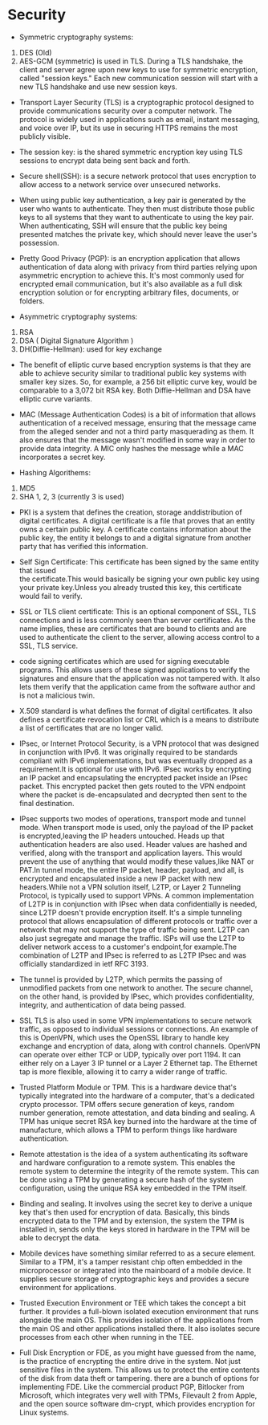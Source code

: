 # Security

- Symmetric cryptography systems:

1. DES (Old)
2. AES-GCM (symmetric) is used in TLS. During a TLS handshake, the client and server agree
   upon new keys to use for symmetric encryption, called "session keys." Each new communication session will start with a new TLS handshake and use new session keys.

- Transport Layer Security (TLS) is a cryptographic protocol designed to provide
  communications security over a computer network. The protocol is widely used in applications such as email, instant messaging, and voice over IP, but its use in securing HTTPS remains the most publicly visible.

- The session key: is the shared symmetric encryption key using TLS sessions to encrypt
  data being sent back and forth.

- Secure shell(SSH): is a secure network protocol that uses encryption to allow access to
  a network service over unsecured networks.

- When using public key authentication, a key pair is generated by the user who wants to
  authenticate. They then must distribute those public keys to all systems that they want to authenticate to using the key pair. When authenticating, SSH will ensure that the public key being presented matches the private key, which should never leave the user's possession.

- Pretty Good Privacy (PGP): is an encryption application that allows authentication of
  data along with privacy from third parties relying upon asymmetric encryption to achieve this. It's most commonly used for encrypted email communication, but
  it's also available as a full disk encryption solution or for encrypting arbitrary files, documents, or folders.

- Asymmetric cryptography systems:

1. RSA
2. DSA ( Digital Signature Algorithm )
3. DH(Diffie-Hellman): used for key exchange

- The benefit of elliptic curve based encryption systems is that they are able to achieve
  security similar to traditional public key systems with smaller key sizes. So, for example, a 256 bit elliptic curve key, would be comparable to a 3,072 bit RSA key. Both Diffie-Hellman and DSA have elliptic curve variants.

- MAC (Message Authentication Codes) is a bit of information that allows authentication of
  a received message, ensuring that the message came from the alleged sender and not a third party masquerading as them. It also ensures that the message wasn't modified in some way in order to provide data integrity. A MIC only hashes the message while a MAC incorporates a secret key.

- Hashing Algorithems:

1. MD5
2. SHA 1, 2, 3 (currently 3 is used)

- PKI is a system that defines the creation, storage anddistribution of digital
  certificates. A digital certificate is a file that proves that an entity owns a certain public key. A certificate contains information about the public key, the entity it belongs to and a digital signature from another party that has verified this information.

- Self Sign Certificate: This certificate has been signed by the same entity that issued  
  the certificate.This would basically be signing your own public key using your private key.Unless you already trusted this key, this certificate would fail to verify.

- SSL or TLS client certificate: This is an optional component of SSL, TLS connections and
  is less commonly seen than server certificates. As the name implies, these are certificates that are bound to clients and are used to authenticate the client to the server, allowing access control to a SSL, TLS service.

- code signing certificates which are used for signing executable programs. This allows
  users of these signed applications to verify the signatures and ensure that the application was not tampered with. It also lets them verify that the application came from the software author and is not a malicious twin.

- X.509 standard is what defines the format of digital certificates. It also defines a
  certificate revocation list or CRL which is a means to distribute a list of certificates that are no longer valid.
- IPsec, or Internet Protocol Security, is a VPN protocol that was designed in conjunction with IPv6. It was originally required to be standards compliant with IPv6 implementations,
  but was eventually dropped as a requirement.It is optional for use with IPv6. IPsec works by encrypting an IP packet and encapsulating the encrypted packet inside an IPsec packet.
  This encrypted packet then gets routed to the VPN endpoint where the packet is
  de-encapsulated and decrypted then sent to the final destination.

- IPsec supports two modes of operations, transport mode and tunnel mode. When transport mode is used, only the payload of the IP packet is encrypted,leaving the IP headers untouched. Heads up that authentication headers are also used. Header values are hashed and verified, along with the transport and application layers. This would prevent the use of anything that would modify these values,like NAT or PAT.In tunnel mode, the entire IP packet, header, payload, and all, is encrypted and encapsulated inside a new IP packet with new headers.While not a VPN solution itself, L2TP, or Layer 2 Tunneling Protocol, is typically used to support VPNs. A common implementation of L2TP is in conjunction with IPsec when data confidentially is needed, since L2TP doesn't provide encryption itself.
  It's a simple tunneling protocol that allows encapsulation of different protocols or
  traffic over a network that may not support the type of traffic being sent. L2TP can also just segregate and manage the traffic. ISPs will use the L2TP to deliver network access to a customer's endpoint,for example.The combination of L2TP and IPsec is referred to as L2TP IPsec and was officially standardized in ietf RFC 3193.

- The tunnel is provided by L2TP, which permits the passing of unmodified packets from one network to another. The secure channel, on the other hand, is provided by IPsec, which provides confidentiality, integrity, and authentication of data being passed.

- SSL TLS is also used in some VPN implementations to secure network traffic, as opposed to individual sessions or connections. An example of this is OpenVPN, which uses the OpenSSL library to handle key exchange and encryption of data, along with control channels. OpenVPN can operate over either TCP or UDP, typically over port 1194. It can either rely on a Layer 3 IP tunnel or a Layer 2 Ethernet tap. The Ethernet tap is more flexible, allowing it to carry a wider range of traffic.

- Trusted Platform Module or TPM. This is a hardware device that's typically integrated into the hardware of a computer, that's a dedicated crypto processor. TPM offers secure generation of keys, random number generation, remote attestation, and data binding and sealing. A TPM has unique secret RSA key burned into the hardware at the time of manufacture, which allows a TPM to perform things like hardware authentication.

- Remote attestation is the idea of a system authenticating its software and hardware configuration to a remote system. This enables the remote system to determine the integrity of the remote system. This can be done using a TPM by generating a secure hash of the system configuration, using the unique RSA key embedded in the TPM itself.

- Binding and sealing. It involves using the secret key to derive a unique key that's then used for encryption of data. Basically, this binds encrypted data to the TPM and by extension, the system the TPM is installed in, sends only the keys stored in hardware in the TPM will be able to decrypt the data.

- Mobile devices have something similar referred to as a secure element. Similar to a TPM, it's a tamper resistant chip often embedded in the microprocessor or integrated into the mainboard of a mobile device. It supplies secure storage of cryptographic keys and provides a secure environment for applications.

- Trusted Execution Environment or TEE which takes the concept a bit further. It provides a full-blown isolated execution environment that runs alongside the main OS. This provides isolation of the applications from the main OS and other applications installed there. It also isolates secure processes from each other when running in the TEE.

- Full Disk Encryption or FDE,
as you might have guessed from the name,
is the practice of encrypting the entire drive in the system.
Not just sensitive files in the system.
This allows us to protect the entire contents of the disk from data theft or tampering. there are a bunch of options for implementing FDE.
Like the commercial product PGP,
Bitlocker from Microsoft, which integrates very well with TPMs,
Filevault 2 from Apple,
and the open source software dm-crypt,
which provides encryption for Linux systems. 
